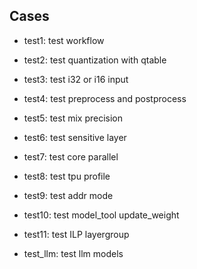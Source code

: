 ## Cases


* test1:         test workflow

* test2:         test quantization with qtable

* test3:         test i32 or i16 input

* test4:         test preprocess and postprocess

* test5:         test mix precision

* test6:         test sensitive layer

* test7:         test core parallel

* test8:         test tpu profile

* test9:         test addr mode

* test10:        test model_tool update_weight

* test11:        test ILP layergroup

* test_llm:      test llm models
